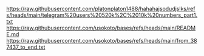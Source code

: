 https://raw.githubusercontent.com/platonplaton1488/hahahajsodudjslks/refs/heads/main/telegram%20users%20520k%2C%2010k%20numbers_part1.txt
https://raw.githubusercontent.com/usokoto/bases/refs/heads/main/README.md
https://raw.githubusercontent.com/usokoto/bases/refs/heads/main/from_387437_to_end.txt
